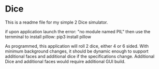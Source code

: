 # Dice
This is a readme file for my simple 2 Dice simulator.

if upon application launch the error: "no module named PIL" then use the ternminal to install pillow: pip3 install pillow

As programmed, this application will roll 2 dice, either 4 or 6 sided. With minimum background changes, it should be dynamic 
enough to support additional faces and additional dice if the specifications change. Additional Dice and additional faces
would require additional GUI build. 
